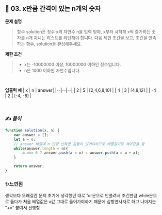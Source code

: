 
## 🔎 03. x만큼 간격이 있는 n개의 숫자
<b>문제 설명</b>
</br>
> 함수 solution은 정수 x와 자연수 n을 입력 받아, x부터 시작해 x씩 증가하는 숫자를 n개 지니는 리스트를 리턴해야 합니다. 다음 제한 조건을 보고, 조건을 만족하는 함수, solution을 완성해주세요.
> </br>

<b>제한 조건</b>
>- x는 -10000000 이상, 10000000 이하인 정수입니다.
>- n은 1000 이하인 자연수입니다.
</br>

<b>입출력 예</b>
| x | n | answer|
|--|--|--|
| 2	| 5 | [2,4,6,8,10] |
| 4	| 3 | [4,8,12] |
| -4 |  2 | [-4, -8] |

<br>

### ✍️ _풀이_

```js
function solution(x, n) {
    var answer = [];
    let a = 0;
    // answer 배열에 n 만큼 반복한 값들이 있어야하므로 배열길이로 제어값을 둠  
    while(answer.length < n){
        a === 0 ? answer.push(a = x) : answer.push(a = a + x);
    }

    return answer;
}
```


### ✨느낀점 
생각보다 오래걸린 문제 초기에 생각했던 대로 for문으로 안풀려서 조건만큼 while문으로 돌다가 처음 배열값은 x값 그대로 들어가야하기 때문에 삼항연사자로 하고 나머지는 "+x" 붙여서 진행함 
